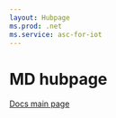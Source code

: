 ```yaml
---
layout: Hubpage
ms.prod: .net
ms.service: asc-for-iot
---
```


# MD hubpage

[Docs main page](https://docs.microsoft.com/en-us/)
